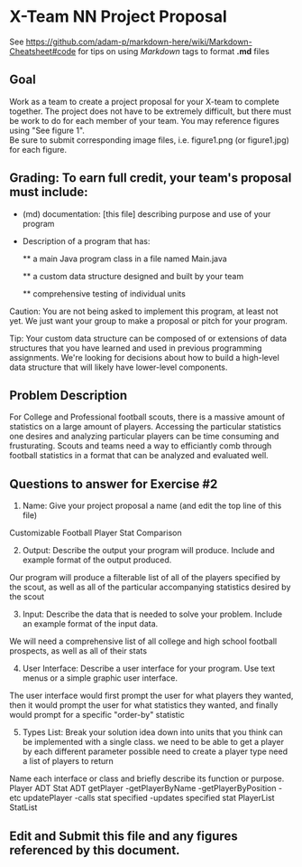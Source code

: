 # X-Team NN Project Proposal

See https://github.com/adam-p/markdown-here/wiki/Markdown-Cheatsheet#code for tips on using *Markdown* tags to format __.md__ files

## Goal

Work as a team to create a project proposal for your X-team to complete together.
The project does not have to be extremely difficult,
but there must be work to do for each member of your team.
You may reference figures using "See figure 1".  
Be sure to submit corresponding image files, i.e. figure1.png (or figure1.jpg) for each figure.

## Grading: To earn full credit, your team's proposal must include:

* (md) documentation: [this file] describing purpose and use of your program

* Description of a program that has:

  ** a main Java program class in a file named Main.java
  
  ** a custom data structure designed and built by your team
  
  ** comprehensive testing of individual units
  
 Caution: You are not being asked to implement this program, at least not yet. 
 We just want your group to make a proposal or pitch for your program.
 
 Tip: Your custom data structure can be composed of or extensions of data structures that you have learned and used in previous programming assignments.  We're looking for decisions about how to build a high-level data structure that will likely have lower-level components.

## Problem Description
For College and Professional football scouts, there is a massive amount of statistics on a large amount of players. Accessing the particular statistics one desires and analyzing particular players can be time consuming and frusturating. Scouts and teams need a way to efficiantly comb through football statistics in a format that can be analyzed and evaluated well.

## Questions to answer for Exercise #2

1. Name: Give your project proposal a name (and edit the top line of this file)

Customizable Football Player Stat Comparison

2. Output: Describe the output your program will produce.  Include and example format of the output produced.

Our program will produce a filterable list of all of the players specified by the scout, as well as all of the particular accompanying statistics desired by the scout

3. Input: Describe the data that is needed to solve your problem. Include an example format of the input data.

We will need a comprehensive list of all college and high school football prospects, as well as all of their stats

4. User Interface: Describe a user interface for your program.  Use text menus or a simple graphic user interface.

The user interface would first prompt the user for what players they wanted, then it would prompt the user for what statistics they wanted, and finally would prompt for a specific "order-by" statistic

5. Types List: Break your solution idea down into units that you think can be implemented with a single class.
we need to be able to get a player by each different parameter possible
need to create a player type
need a list of players to return


Name each interface or class and briefly describe its function or purpose.
Player ADT
Stat ADT
getPlayer
 -getPlayerByName
 -getPlayerByPosition
 -etc
 updatePlayer
  -calls stat specified
  -updates specified stat
PlayerList<Player>
StatList<Stat>




## Edit and Submit this file and any figures referenced by this document.

